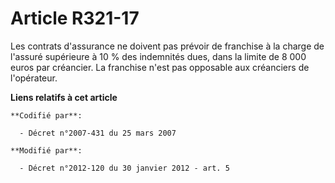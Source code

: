 # Article R321-17

Les contrats d'assurance ne doivent pas prévoir de franchise à la charge de l'assuré supérieure à 10 % des indemnités dues,
dans la limite de 8 000 euros par créancier. La franchise n'est pas opposable aux créanciers de l'opérateur.

**Liens relatifs à cet article**

	**Codifié par**:

	  - Décret n°2007-431 du 25 mars 2007

	**Modifié par**:

	  - Décret n°2012-120 du 30 janvier 2012 - art. 5
